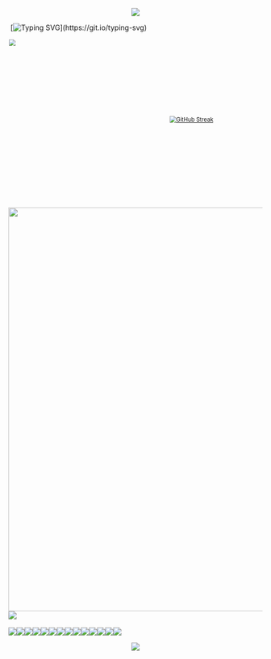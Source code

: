 <p align="center">
<img src="https://capsule-render.vercel.app/api?type=waving&color=timeGradient&height=300&&section=header&text=HI THERE&fontSize=90&fontAlign=50&fontAlignY=30&desc=I am Nomadic4u!&descAlign=50&descSize=30&descAlignY=60&animation=twinkling" />
</p>

​					[![Typing SVG](https://readme-typing-svg.demolab.com?font=Fira+Code&size=50&pause=1000&color=2784F7&center=%E7%9C%9F&vCenter=%E7%9C%9F&repeat=%E7%9C%9F&random=%E5%81%87&width=1000&height=100&lines=Welcome+to+My+GitHub+profile+page!)](https://git.io/typing-svg)

​				<img align="center" width="400" src="https://github-readme-stats.vercel.app/api?username=Nomadic4u&theme=transparent&include_all_commits=true&show_icons=true&hide_border=true" style="zoom:80%;" />[<img src="https://streak-stats.demolab.com?user=Nomadic4u&theme=transparent&hide_border=%E5%81%87" alt="GitHub Streak" style="zoom:80%;" />](https://git.io/streak-stats)



<img width="800" src="https://github-readme-activity-graph.vercel.app/graph?username=Nomadic4u&theme=github-compact&hide_border=true&area=true" />

<img align="center" src="https://github-readme-stats.vercel.app/api/wakatime?username=Nomadic4u&theme=transparent&hide_border=true&layout=compact&langs_count=22" />

​								<img align="center" src="https://skillicons.dev/icons?i=java&theme=light" /><img align="center" src="https://skillicons.dev/icons?i=mysql&theme=light" /><img align="center" src="https://skillicons.dev/icons?i=redis&theme=light" /><img align="center" src="https://skillicons.dev/icons?i=spring&theme=light" /><img align="center" src="https://skillicons.dev/icons?i=rabbitmq&theme=light" /><img align="center" src="https://skillicons.dev/icons?i=kafka&theme=light" /><img align="center" src="https://skillicons.dev/icons?i=nginx&theme=light" /><img align="center" src="https://skillicons.dev/icons?i=arch&theme=light" /><img align="center" src="https://skillicons.dev/icons?i=html&theme=light" /><img align="center" src="https://skillicons.dev/icons?i=css&theme=light" /><img align="center" src="https://skillicons.dev/icons?i=js&theme=light" /><img align="center" src="https://skillicons.dev/icons?i=ts&theme=light" /><img align="center" src="https://skillicons.dev/icons?i=vue&theme=light" /><img align="center" src="https://skillicons.dev/icons?i=react&theme=light" />

<p align="center">
<img src="https://capsule-render.vercel.app/api?type=waving&color=timeGradient&height=300&&section=footer&text=THE END&fontSize=90&fontAlign=50&fontAlignY=70&desc=Hope your program is bug-free!&descAlign=50&descSize=30&descAlignY=40&animation=twinkling" />
</p>